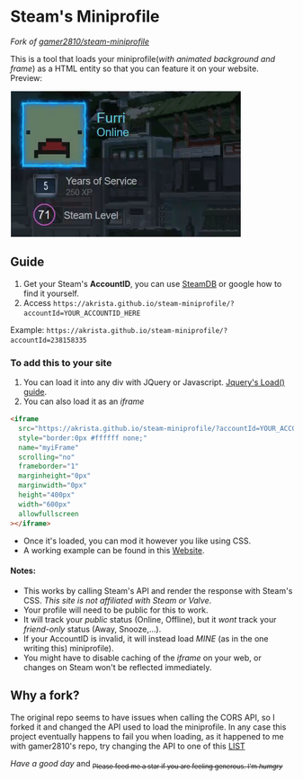 # Steam's Miniprofile

_Fork of [gamer2810/steam-miniprofile](https://github.com/gamer2810/steam-miniprofile)_

This is a tool that loads your miniprofile(_with animated background and frame_) as a HTML entity so that you can feature it on your website.  
Preview:

[![miniprofile](preview.gif)](https://akrista.github.io/steam-miniprofile/)

## Guide

1. Get your Steam's **AccountID**, you can use [SteamDB](https://steamdb.info/calculator/) or google how to find it yourself.
2. Access `https://akrista.github.io/steam-miniprofile/?accountId=YOUR_ACCOUNTID_HERE`

Example: `https://akrista.github.io/steam-miniprofile/?accountId=238158335`

### To add this to your site

1.  You can load it into any div with JQuery or Javascript. [Jquery's Load() guide](https://www.tutorialspoint.com/How-to-load-external-HTML-into-a-div-using-jQuery).
2.  You can also load it as an _iframe_

```html
<iframe
  src="https://akrista.github.io/steam-miniprofile/?accountId=YOUR_ACCOUNTID_HERE"
  style="border:0px #ffffff none;"
  name="myiFrame"
  scrolling="no"
  frameborder="1"
  marginheight="0px"
  marginwidth="0px"
  height="400px"
  width="600px"
  allowfullscreen
></iframe>
```

- Once it's loaded, you can mod it however you like using CSS.
- A working example can be found in this [Website](https://me.k3k.dev/).

#### Notes:

- This works by calling Steam's API and render the response with Steam's CSS. _This site is not affiliated with Steam or Valve_.
- Your profile will need to be public for this to work.
- It will track your _public_ status (Online, Offline), but it _wont_ track your _friend-only_ status (Away, Snooze,...).
- If your AccountID is invalid, it will instead load _MINE_ (as in the one writing this) miniprofile).
- You might have to disable caching of the _iframe_ on your web, or changes on Steam won't be reflected immediately.

## Why a fork?

The original repo seems to have issues when calling the CORS API, so I forked it and changed the API used to load the miniprofile. In any case this project eventually happens to fail you when loading, as it happened to me with gamer2810's repo, try changing the API to one of this [LIST](https://gist.github.com/jimmywarting/ac1be6ea0297c16c477e17f8fbe51347)

_*Have a good day*_ and <sub>~~Please feed me a star if you are feeling generous. I'm _humgry_~~</sub>
